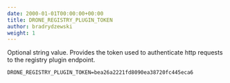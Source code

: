```yaml
---
date: 2000-01-01T00:00:00+00:00
title: DRONE_REGISTRY_PLUGIN_TOKEN
author: bradrydzewski
weight: 1
---
```


Optional string value. Provides the token used to authenticate http requests to the registry plugin endpoint.

```
DRONE_REGISTRY_PLUGIN_TOKEN=bea26a2221fd8090ea38720fc445eca6
```